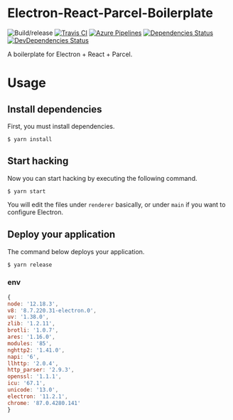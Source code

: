# Electron-React-Parcel-Boilerplate
![Build/release](https://github.com/bung87/electron-react-parcel-boilerplate/workflows/Build/release/badge.svg)
[![Travis CI](https://img.shields.io/travis/com/bung87/electron-react-parcel-boilerplate/master.svg?label=Travis%20CI&style=flat-square)](https://travis-ci.com/bung87/electron-react-parcel-boilerplate)
[![Azure Pipelines](https://img.shields.io/vso/build/bung87/electron-react-parcel-boilerplate/9/master.svg?label=Azure%20Pipelines&style=flat-square)](https://dev.azure.com/bung87/electron-react-parcel-boilerplate/_build/latest?definitionId=9)
[![Dependencies Status](https://img.shields.io/david/bung87/electron-react-parcel-boilerplate.svg?style=flat-square)](https://david-dm.org/bung87/electron-react-parcel-boilerplate)
[![DevDependencies Status](https://img.shields.io/david/dev/bung87/electron-react-parcel-boilerplate.svg?style=flat-square)](https://david-dm.org/bung87/electron-react-parcel-boilerplate?type=dev)

A boilerplate for Electron + React + Parcel.

# Usage
## Install dependencies
First, you must install dependencies.
```shell
$ yarn install
```

## Start hacking
Now you can start hacking by executing the following command.
```shell
$ yarn start
```
You will edit the files under `renderer` basically, or under `main` if you want to configure Electron.

## Deploy your application
The command below deploys your application.
```shell
$ yarn release
```  

### env
``` js
{
node: '12.18.3',
v8: '8.7.220.31-electron.0',
uv: '1.38.0',
zlib: '1.2.11',
brotli: '1.0.7',
ares: '1.16.0',
modules: '85',
nghttp2: '1.41.0',
napi: '6',
llhttp: '2.0.4',
http_parser: '2.9.3',
openssl: '1.1.1',
icu: '67.1',
unicode: '13.0',
electron: '11.2.1',
chrome: '87.0.4280.141'
}
```